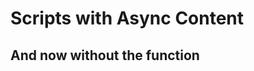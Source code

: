 #  Scripts with Async Content


<script>

(async function() {
  
  await lively.sleep(1000)
  
  return <div>Done</div>

})()
</script>



## And now without the function

<script>

var b = await Promise.resolve(3)


"result: " + (b + 4)

</script>